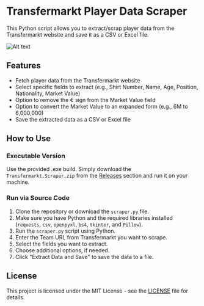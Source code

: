 # Transfermarkt Player Data Scraper

This Python script allows you to extract/scrap player data from the Transfermarkt website and save it as a CSV or Excel file.

<img src="https://i.ibb.co/jGSQLMX/Screenshot-2023-07-31-193445.png" alt="Alt text" title="Transfermarkt Player Data Scraper">

## Features

- Fetch player data from the Transfermarkt website
- Select specific fields to extract (e.g., Shirt Number, Name, Age, Position, Nationality, Market Value)
- Option to remove the € sign from the Market Value field
- Option to convert the Market Value to an expanded form (e.g., 6M to 6,000,000)
- Save the extracted data as a CSV or Excel file

## How to Use

### Executable Version

Use the provided .exe build. Simply download the `Transfermarkt.Scraper.zip` from the [Releases](https://github.com/CoderRafay/TransfermarktPlayerDataScraper/releases) section and run it on your machine.

### Run via Source Code

1. Clone the repository or download the `scraper.py` file.
2. Make sure you have Python and the required libraries installed (`requests`, `csv`, `openpyxl`, `bs4`, `tkinter`, and `Pillow`).
3. Run the `scraper.py` script using Python.
4. Enter the Team URL from Transfermarkt you want to scrape.
5. Select the fields you want to extract.
6. Choose additional options, if needed.
7. Click "Extract Data and Save" to save the data to a file.

## License

This project is licensed under the MIT License - see the [LICENSE](LICENSE) file for details.

